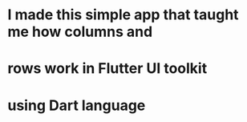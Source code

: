 # I made this simple app that taught me how columns and 
# rows work in Flutter UI toolkit 
# using Dart language
